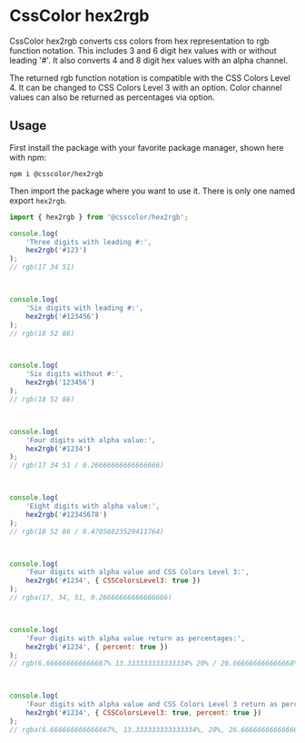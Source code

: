 # CssColor hex2rgb

CssColor hex2rgb converts css colors from hex representation to rgb function notation.
This includes 3 and 6 digit hex values with or without leading '#'.
It also converts 4 and 8 digit hex values with an alpha channel.

The returned rgb function notation is compatible with the CSS Colors Level 4.
It can be changed to CSS Colors Level 3 with an option.
Color channel values can also be returned as percentages via option.

## Usage

First install the package with your favorite package manager, shown here with npm:

```shell
npm i @csscolor/hex2rgb
```

Then import the package where you want to use it.
There is only one named export `hex2rgb`.

```js
import { hex2rgb } from '@csscolor/hex2rgb';

console.log(
    'Three digits with leading #:',
    hex2rgb('#123')
);
// rgb(17 34 51)



console.log(
    'Six digits with leading #:',
    hex2rgb('#123456')
);
// rgb(18 52 86)



console.log(
    'Six digits without #:',
    hex2rgb('123456')
);
// rgb(18 52 86)



console.log(
    'Four digits with alpha value:',
    hex2rgb('#1234')
);
// rgb(17 34 51 / 0.26666666666666666)



console.log(
    'Eight digits with alpha value:',
    hex2rgb('#12345678')
);
// rgb(18 52 86 / 0.47058823529411764)



console.log(
    'Four digits with alpha value and CSS Colors Level 3:',
    hex2rgb('#1234', { CSSColorsLevel3: true })
);
// rgba(17, 34, 51, 0.26666666666666666)



console.log(
    'Four digits with alpha value return as percentages:',
    hex2rgb('#1234', { percent: true })
);
// rgb(6.666666666666667% 13.333333333333334% 20% / 26.666666666666668%)



console.log(
    'Four digits with alpha value and CSS Colors Level 3 return as percentages:',
    hex2rgb('#1234', { CSSColorsLevel3: true, percent: true })
);
// rgba(6.666666666666667%, 13.333333333333334%, 20%, 26.666666666666668%)
```
